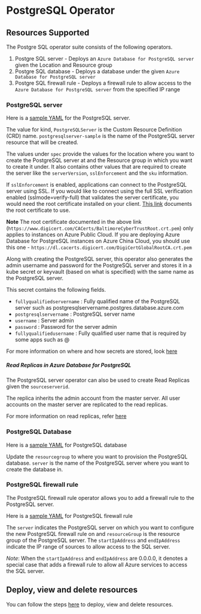 # PostgreSQL Operator

## Resources Supported

The Postgre SQL operator suite consists of the following operators.

1. Postgre SQL server - Deploys an `Azure Database for PostgreSQL server` given the Location and Resource group
2. Postgre SQL database - Deploys a database under the given `Azure Database for PostgreSQL server`
3. Postgre SQL firewall rule - Deploys a firewall rule to allow access to the `Azure Database for PostgreSQL server` from the specified IP range

### PostgreSQL server

Here is a [sample YAML](/config/samples/azure_v1alpha1_postgresqlserver.yaml) for the PostgreSQL server.

The value for kind, `PostgreSQLServer` is the Custom Resource Definition (CRD) name.
`postgresqlserver-sample` is the name of the PostgreSQL server resource that will be created.

The values under `spec` provide the values for the location where you want to create the PostgreSQL server at and the Resource group in which you want to create it under. It also contains other values that are required to create the server like the `serverVersion`, `sslEnforcement` and the `sku` information.

If `sslEnforcement` is enabled, applications can connect to the PostgreSQL server using SSL. If you would like to connect using the full SSL verification enabled (sslmode=verify-full) that validates the server certificate, you would need the root certificate installed on your client. [This link](https://docs.microsoft.com/en-us/azure/postgresql/concepts-ssl-connection-security) documents the root certificate to use.

**Note** The root certificate documented in the above link (`https://www.digicert.com/CACerts/BaltimoreCyberTrustRoot.crt.pem`) only applies to instances on Azure Public Cloud. If you are deploying Azure Database for PostgreSQL instances on Azure China Cloud, you should use this one - `https://dl.cacerts.digicert.com/DigiCertGlobalRootCA.crt.pem`

Along with creating the PostgreSQL server, this operator also generates the admin username and password for the PostgreSQL server and stores it in a kube secret or keyvault (based on what is specified) with the same name as the PostgreSQL server.

This secret contains the following fields.

- `fullyqualifiedservername` : Fully qualified name of the PostgreSQL server such as postgresqlservername.postgres.database.azure.com
- `postgresqlservername` : PostgreSQL server name
- `username` : Server admin
- `password` : Password for the server admin
- `fullyqualifiedusername` : Fully qualified user name that is required by some apps such as <username>@<postgresqlserver>

For more information on where and how secrets are stored, look [here](/docs/secrets.md)

##### Read Replicas in Azure Database for PostgreSQL

The PostgreSQL server operator can also be used to create Read Replicas given the `sourceserverid`.

The replica inherits the admin account from the master server. All user accounts on the master server are replicated to the read replicas. 

For more information on read replicas, refer [here](https://docs.microsoft.com/en-us/azure/postgresql/concepts-read-replicas)

### PostgreSQL Database

Here is a [sample YAML](/config/samples/azure_v1alpha1_postgresqldatabase.yaml) for PostgreSQL database

Update the `resourcegroup` to where you want to provision the PostgreSQL database. `server` is the name of the PostgreSQL server where you want to create the database in.

### PostgreSQL firewall rule

The PostgreSQL firewall rule operator allows you to add a firewall rule to the PostgreSQL server.

Here is a [sample YAML](/config/samples/azure_v1alpha1_postgresqlfirewallrule.yaml) for PostgreSQL firewall rule

The `server` indicates the PostgreSQL server on which you want to configure the new PostgreSQL firewall rule on and `resourceGroup` is the resource group of the PostgreSQL server. The `startIpAddress` and `endIpAddress` indicate the IP range of sources to allow access to the SQL server.

*Note*: When the `startIpAddress` and `endIpAddress` are 0.0.0.0, it denotes a special case that adds a firewall rule to allow all Azure services to access the SQL server.

## Deploy, view and delete resources

You can follow the steps [here](/docs/customresource.md) to deploy, view and delete resources.
